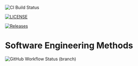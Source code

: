 ![CI Build Status](https://github.com/rereversed/set08103-Group4/actions/workflows/main.yml/badge.svg?branch=main)   

[![LICENSE](https://img.shields.io/github/license/rereversed/sem.svg?style=flat-square)](https://github.com/rereversed/sem/blob/main/LICENSE)

[![Releases](https://img.shields.io/github/release/rereversed/sem/all.svg?style=flat-square)](https://github.com/rereversed/sem/releases)
# Software Engineering Methods
![GitHub Workflow Status (branch)](https://img.shields.io/github/actions/workflow/status/rereversed/set08103-Group4/main.yml?branch=<branch>)
